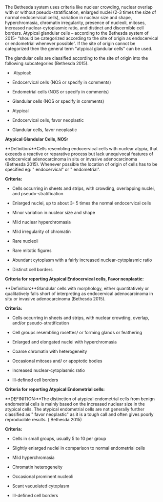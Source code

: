 The Bethesda system uses criteria like nuclear crowding, nuclear overlap with or without pseudo-stratification, enlarged nuclei (2-3 times the size of normal endocervical cells), variation in nuclear size and shape, hyperchromasia, chromatin irregularity, presence of nucleoli, mitoses, increased nuclear-cytoplasmic ratio, and distinct and discernible cell borders. Atypical glandular cells – according to the Bethesda system of 2015- “should be categorized according to the site of origin as endocervical or endometrial whenever possible”. If the site of origin cannot be categorized then the general term "atypical glandular cells" can be used.

The glandular cells are classified according to the site of origin into the following subcategories (Bethesda 2015).

-  Atypical:

- Endocervical cells (NOS or specify in comments)
- Endometrial cells (NOS or specify in comments)
- Glandular cells (NOS or specify in comments)

- Atypical

- Endocervical cells, favor neoplastic
- Glandular cells, favor neoplastic

**Atypical Glandular Cells, NOS:**

**Definition:**Cells resembling endocervical cells with nuclear atypia, that exceeds a reactive or reparative process but lack unequivocal features of endocervical adenocarcinoma in situ or invasive adenocarcinoma (Bethesda 2015). Whenever possible the location of origin of cells has to be specified eg: " endocervical" or " endometrial".

**Criteria:**

- Cells occurring in sheets and strips, with crowding, overlapping nuclei, and pseudo-stratification

- Enlarged nuclei, up to about 3- 5 times the normal endocervical cells

- Minor variation in nuclear size and shape

- Mild nuclear hyperchromasia

- Mild irregularity of chromatin

- Rare nucleoli

- Rare mitotic figures

- Abundant cytoplasm with a fairly increased nuclear-cytoplasmic ratio

- Distinct cell borders

**Criteria for reporting Atypical Endocervical cells, Favor neoplastic:**

**Definition:**Glandular cells with morphology, either quantitatively or qualitatively falls short of interpreting as endocervical adenocarcinoma in situ or invasive adenocarcinoma (Bethesda 2015).

**Criteria:**

- Cells occurring in sheets and strips, with nuclear crowding, overlap, and/or pseudo-stratification

- Cell groups resembling rosettes/ or forming glands or feathering

- Enlarged and elongated nuclei with hyperchromasia

- Coarse chromatin with heterogeneity

- Occasional mitoses and/ or apoptotic bodies

- Increased nuclear-cytoplasmic ratio

- Ill-defined cell borders

**Criteria for reporting Atypical Endometrial cells:**

**DEFINITION:**The distinction of atypical endometrial cells from benign endometrial cells is mainly based on the increased nuclear size in the atypical cells. The atypical endometrial cells are not generally further classified as " favor neoplastic" as it is a tough call and often gives poorly reproducible results. ( Bethesda 2015)

**Criteria:**

- Cells in small groups, usually 5 to 10 per group

- Slightly enlarged nuclei in comparison to normal endometrial cells

- Mild hyperchromasia

- Chromatin heterogeneity

- Occasional prominent nucleoli

- Scant vacuolated cytoplasm

- Ill-defined cell borders